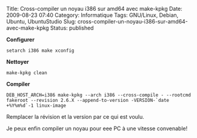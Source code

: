 Title: Cross-compiler un noyau i386 sur amd64 avec make-kpkg
Date: 2009-08-23 07:40
Category: Informatique
Tags: GNU/Linux, Debian, Ubuntu, UbuntuStudio
Slug: cross-compiler-un-noyau-i386-sur-amd64-avec-make-kpkg
Status: published

**Configurer**

`setarch i386 make xconfig`

**Nettoyer**

`make-kpkg clean`

**Compiler**

`` DEB_HOST_ARCH=i386 make-kpkg --arch i386 --cross-compile - --rootcmd fakeroot --revision 2.6.X --append-to-version -VERSION-`date +%Y%m%d`-1 linux-image ``

Remplacer la révision et la version par ce qui est voulu.

Je peux enfin compiler un noyau pour eee PC à une vitesse convenable!
